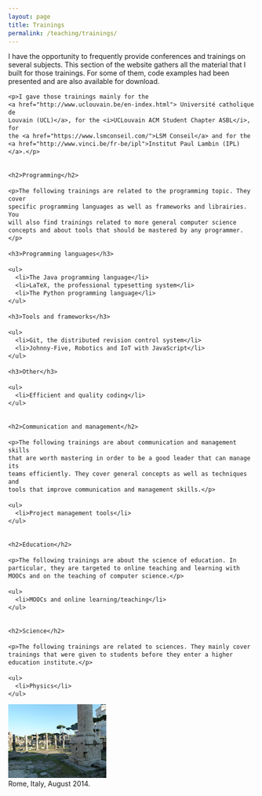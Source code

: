 ```yaml
---
layout: page
title: Trainings
permalink: /teaching/trainings/
---
```


<div class="page-col-wrapper">
  <div class="page-col page-col-1">
    <p>I have the opportunity to frequently provide conferences and trainings
    on several subjects. This section of the website gathers all the material
    that I built for those trainings. For some of them, code examples had been
    presented and are also available for download.</p>

    <p>I gave those trainings mainly for the
    <a href="http://www.uclouvain.be/en-index.html"> Université catholique de
    Louvain (UCL)</a>, for the <i>UCLouvain ACM Student Chapter ASBL</i>, for
    the <a href="https://www.lsmconseil.com/">LSM Conseil</a> and for the
    <a href="http://www.vinci.be/fr-be/ipl">Institut Paul Lambin (IPL)</a>.</p>


    <h2>Programming</h2>

    <p>The following trainings are related to the programming topic. They cover
    specific programming languages as well as frameworks and librairies. You
    will also find trainings related to more general computer science
    concepts and about tools that should be mastered by any programmer.</p>

    <h3>Programming languages</h3>

    <ul>
      <li>The Java programming language</li>
      <li>LaTeX, the professional typesetting system</li>
      <li>The Python programming language</li>
    </ul>

    <h3>Tools and frameworks</h3>

    <ul>
      <li>Git, the distributed revision control system</li>
      <li>Johnny-Five, Robotics and IoT with JavaScript</li>
    </ul>

    <h3>Other</h3>

    <ul>
      <li>Efficient and quality coding</li>
    </ul>


    <h2>Communication and management</h2>

    <p>The following trainings are about communication and management skills
    that are worth mastering in order to be a good leader that can manage its
    teams efficiently. They cover general concepts as well as techniques and
    tools that improve communication and management skills.</p>

    <ul>
      <li>Project management tools</li>
    </ul>


    <h2>Education</h2>

    <p>The following trainings are about the science of education. In
    particular, they are targeted to online teaching and learning with
    MOOCs and on the teaching of computer science.</p>

    <ul>
      <li>MOOCs and online learning/teaching</li>
    </ul>


    <h2>Science</h2>

    <p>The following trainings are related to sciences. They mainly cover
    trainings that were given to students before they enter a higher
    education institute.</p>

    <ul>
      <li>Physics</li>
    </ul>
  </div>
  <div class="page-col page-col-2">
    <p><img src="/images/rome.jpg" alt="Rome, Italy, August 2014." width="200"
    height="150" /><br />
    Rome, Italy, August 2014.</p>
  </div>
</div>
